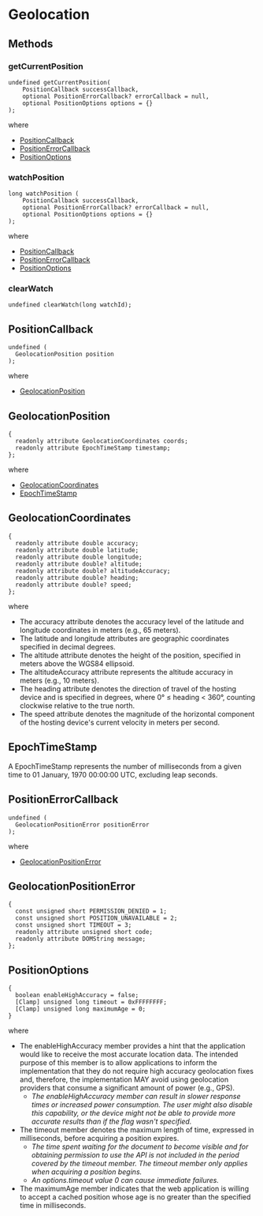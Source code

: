 # Geolocation
## Methods
### getCurrentPosition
```
undefined getCurrentPosition(
    PositionCallback successCallback,
    optional PositionErrorCallback? errorCallback = null,
    optional PositionOptions options = {}
);
```
where
- [PositionCallback](#positionCallback)
- [PositionErrorCallback](#PositionErrorCallback)
- [PositionOptions](#PositionOptions)
### watchPosition
```
long watchPosition (
    PositionCallback successCallback,
    optional PositionErrorCallback? errorCallback = null,
    optional PositionOptions options = {}
);
```
where
- [PositionCallback](#positionCallback)
- [PositionErrorCallback](#PositionErrorCallback)
- [PositionOptions](#PositionOptions)
### clearWatch
```
undefined clearWatch(long watchId);
```
## PositionCallback
```
undefined (
  GeolocationPosition position
);
```
where
- [GeolocationPosition](#GeolocationPosition)
## GeolocationPosition
```
{
  readonly attribute GeolocationCoordinates coords;
  readonly attribute EpochTimeStamp timestamp;
};
```
where
- [GeolocationCoordinates](#GeolocationCoordinates)
- [EpochTimeStamp](#EpochTimeStamp)
## GeolocationCoordinates
```
{
  readonly attribute double accuracy;
  readonly attribute double latitude;
  readonly attribute double longitude;
  readonly attribute double? altitude;
  readonly attribute double? altitudeAccuracy;
  readonly attribute double? heading;
  readonly attribute double? speed;
};
```
where
- The accuracy attribute denotes the accuracy level of the latitude and longitude coordinates in meters (e.g., 65 meters).
- The latitude and longitude attributes are geographic coordinates specified in decimal degrees.
- The altitude attribute denotes the height of the position, specified in meters above the WGS84 ellipsoid.
- The altitudeAccuracy attribute represents the altitude accuracy in meters (e.g., 10 meters).
- The heading attribute denotes the direction of travel of the hosting device and is specified in degrees, where 0° ≤ heading < 360°, counting clockwise relative to the true north.
-  The speed attribute denotes the magnitude of the horizontal component of the hosting device's current velocity in meters per second.
## EpochTimeStamp
A EpochTimeStamp represents the number of milliseconds from a given time to 01 January, 1970 00:00:00 UTC, excluding leap seconds.
## PositionErrorCallback
```
undefined (
  GeolocationPositionError positionError
);
```
where
- [GeolocationPositionError](#GeolocationPositionError)
## GeolocationPositionError
```
{
  const unsigned short PERMISSION_DENIED = 1;
  const unsigned short POSITION_UNAVAILABLE = 2;
  const unsigned short TIMEOUT = 3;
  readonly attribute unsigned short code;
  readonly attribute DOMString message;
};
```
## PositionOptions
```
{
  boolean enableHighAccuracy = false;
  [Clamp] unsigned long timeout = 0xFFFFFFFF;
  [Clamp] unsigned long maximumAge = 0;
}
```
where
- The enableHighAccuracy member provides a hint that the application would like to receive the most accurate location data. The intended purpose of this member is to allow applications to inform the implementation that they do not require high accuracy geolocation fixes and, therefore, the implementation MAY avoid using geolocation providers that consume a significant amount of power (e.g., GPS).
  - *The enableHighAccuracy member can result in slower response times or increased power consumption. The user might also disable this capability, or the device might not be able to provide more accurate results than if the flag wasn't specified.*
- The timeout member denotes the maximum length of time, expressed in milliseconds, before acquiring a position expires.
  - *The time spent waiting for the document to become visible and for obtaining permission to use the API is not included in the period covered by the timeout member. The timeout member only applies when acquiring a position begins.*
  - *An options.timeout value 0 can cause immediate failures.*
- The maximumAge member indicates that the web application is willing to accept a cached position whose age is no greater than the specified time in milliseconds. 